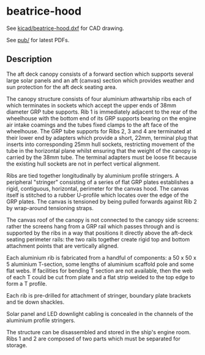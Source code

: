 # beatrice-hood

See [kicad/beatrice-hood.dxf](kicad/beatrice-hood.dxf) for CAD drawing.

See [pub/](pub/) for latest PDFs.

## Description

The aft deck canopy consists of a forward section which supports several
large solar panels and an aft (canvas) section which provides weather
and sun protection for the aft deck seating area.

The canopy structure consists of four aluminium athwartship ribs each
of which terminates in sockets which accept the upper ends of 38mm diameter
GRP tube supports.
Rib 1 is immediately adjacent to the rear of the wheelhouse with the
bottom end of its GRP supports bearing on the engine air intake coamings
and the tubes fixed clamps to the aft face of the wheelhouse.
The GRP tube supports for Ribs 2, 3 and 4 are terminated at their lower end
by adapters which provide a short, 22mm, terminal plug that inserts into
corresponding 25mm hull sockets, restricting movement of the tube in the
horizontal plane whilst ensuring that the weight of the canopy is carried
by the 38mm tube.
The terminal adapters must be loose fit because the existing hull sockets
are not in perfect vertical alignment.

Ribs are tied together longitudinally by aluminium profile stringers.
A peripheral "stringer" consisting of a series of flat GRP plates
establishes a rigid, contiguous, horizontal, perimeter for the canvas
hood. The canvas itself is stitched to a rubber U-profile which locates
over the edge of the GRP plates. The canvas is tensioned by being pulled
forwards against Rib 2 by wrap-around tensioning straps. 

The canvas roof of the canopy is not connected to the canopy side
screens: rather the screens hang from a GRP rail which passes through
and is supported by the ribs in a way that positions it directly above
the aft-deck seating perimeter rails: the two rails together create
rigid top and bottom attachment points that are vertically aligned.

Each aluminium rib is fabricated from a handful of components: a 50 x
50 x 5 aluminium T-section, some lengths of aluminium scaffold pole and
some flat webs. If facilities for bending T section are not available,
then the web of each T could be cut from plate and a flat strip welded
to the top edge to form a T profile.

Each rib is pre-drilled for attachment of stringer, boundary plate
brackets and tie down shackles.

Solar panel and LED downlight cabling is concealed in the channels of
the aluminium profile stringers.

The structure can be disassembled and stored in the ship's engine room.
Ribs 1 and 2 are composed of two parts which must be separated for
storage.

